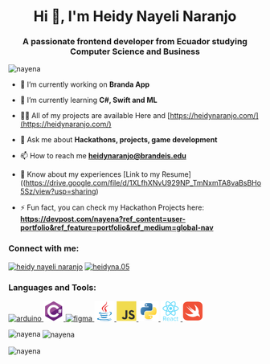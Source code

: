 <h1 align="center">Hi 👋, I'm Heidy Nayeli Naranjo</h1>
<h3 align="center">A passionate frontend developer from Ecuador studying Computer Science and Business</h3>

<p align="left"> <img src="https://komarev.com/ghpvc/?username=nayena&label=Profile%20views&color=0e75b6&style=flat" alt="nayena" /> </p>

- 🔭 I’m currently working on **Branda App**

- 🌱 I’m currently learning **C#, Swift and ML**

- 👨‍💻 All of my projects are available Here and [https://heidynaranjo.com/](https://heidynaranjo.com/)

- 💬 Ask me about **Hackathons, projects, game development**

- 📫 How to reach me **heidynaranjo@brandeis.edu**

- 📄 Know about my experiences [Link to my Resume]((https://drive.google.com/file/d/1XLfhXNvU929NP_TmNxmTA8vaBsBHo5Sz/view?usp=sharing)

- ⚡ Fun fact, you can check my Hackathon Projects here: **https://devpost.com/nayena?ref_content=user-portfolio&ref_feature=portfolio&ref_medium=global-nav**

<h3 align="left">Connect with me:</h3>
<p align="left">
<a href="https://www.linkedin.com/in/nayeli-naranjo/" target="blank"><img align="center" src="https://raw.githubusercontent.com/rahuldkjain/github-profile-readme-generator/master/src/images/icons/Social/linked-in-alt.svg" alt="heidy nayeli naranjo" height="30" width="40" /></a>
<a href="https://instagram.com/heidyna.05" target="blank"><img align="center" src="https://raw.githubusercontent.com/rahuldkjain/github-profile-readme-generator/master/src/images/icons/Social/instagram.svg" alt="heidyna.05" height="30" width="40" /></a>
</p>

<h3 align="left">Languages and Tools:</h3>
<p align="left"> <a href="https://www.arduino.cc/" target="_blank" rel="noreferrer"> <img src="https://cdn.worldvectorlogo.com/logos/arduino-1.svg" alt="arduino" width="40" height="40"/> </a> <a href="https://www.w3schools.com/cs/" target="_blank" rel="noreferrer"> <img src="https://raw.githubusercontent.com/devicons/devicon/master/icons/csharp/csharp-original.svg" alt="csharp" width="40" height="40"/> </a> <a href="https://www.figma.com/" target="_blank" rel="noreferrer"> <img src="https://www.vectorlogo.zone/logos/figma/figma-icon.svg" alt="figma" width="40" height="40"/> </a> <a href="https://www.java.com" target="_blank" rel="noreferrer"> <img src="https://raw.githubusercontent.com/devicons/devicon/master/icons/java/java-original.svg" alt="java" width="40" height="40"/> </a> <a href="https://developer.mozilla.org/en-US/docs/Web/JavaScript" target="_blank" rel="noreferrer"> <img src="https://raw.githubusercontent.com/devicons/devicon/master/icons/javascript/javascript-original.svg" alt="javascript" width="40" height="40"/> </a> <a href="https://www.python.org" target="_blank" rel="noreferrer"> <img src="https://raw.githubusercontent.com/devicons/devicon/master/icons/python/python-original.svg" alt="python" width="40" height="40"/> </a> <a href="https://reactjs.org/" target="_blank" rel="noreferrer"> <img src="https://raw.githubusercontent.com/devicons/devicon/master/icons/react/react-original-wordmark.svg" alt="react" width="40" height="40"/> </a> <a href="https://developer.apple.com/swift/" target="_blank" rel="noreferrer"> <img src="https://raw.githubusercontent.com/devicons/devicon/master/icons/swift/swift-original.svg" alt="swift" width="40" height="40"/> </a> </p>

<p><img align="left" src="https://github-readme-stats.vercel.app/api/top-langs?username=nayena&show_icons=true&locale=en&layout=compact" alt="nayena" /></p>

<p>&nbsp;<img align="center" src="https://github-readme-stats.vercel.app/api?username=nayena&show_icons=true&locale=en" alt="nayena" /></p>

<p><img align="center" src="https://github-readme-streak-stats.herokuapp.com/?user=nayena&" alt="nayena" /></p>
